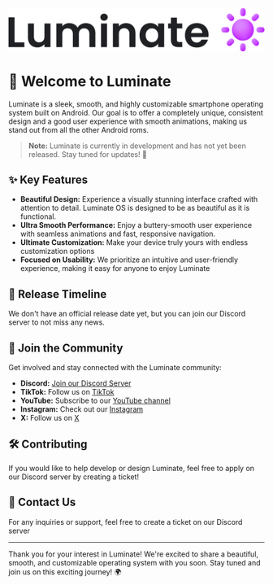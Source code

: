 ![LuminateOS Logo](./LuminateLogo.svg)
<br>
# 🌟 Welcome to Luminate

Luminate is a sleek, smooth, and highly customizable smartphone operating system built on Android. Our goal is to offer a completely unique, consistent design and a good user experience with smooth animations, making us stand out from all the other Android roms.

> **Note:** Luminate is currently in development and has not yet been released. Stay tuned for updates! 🚀

## ✨ Key Features
- **Beautiful Design:** Experience a visually stunning interface crafted with attention to detail. Luminate OS is designed to be as beautiful as it is functional.
- **Ultra Smooth Performance:** Enjoy a buttery-smooth user experience with seamless animations and fast, responsive navigation.
- **Ultimate Customization:** Make your device truly yours with endless customization options
- **Focused on Usability:** We prioritize an intuitive and user-friendly experience, making it easy for anyone to enjoy Luminate

## 📆 Release Timeline
We don't have an official release date yet, but you can join our Discord server to not miss any news.

## 👥 Join the Community
Get involved and stay connected with the Luminate community:

- **Discord:** [Join our Discord Server](https://dsc.gg/luminate)
- **TikTok:** Follow us on [TikTok](https://tiktok.com/@luminate)
- **YouTube:** Subscribe to our [YouTube channel](https://youtube.com/@luminateos)
- **Instagram:** Check out our [Instagram](https://instagram.com/luminateos)
- **X:** Follow us on [X](https://x.com/luminateos)

## 🛠️ Contributing
If you would like to help develop or design Luminate, feel free to apply on our Discord server by creating a ticket!

## 📩 Contact Us
For any inquiries or support, feel free to create a ticket on our Discord server

---

Thank you for your interest in Luminate! We're excited to share a beautiful, smooth, and customizable operating system with you soon. Stay tuned and join us on this exciting journey! 🌍

